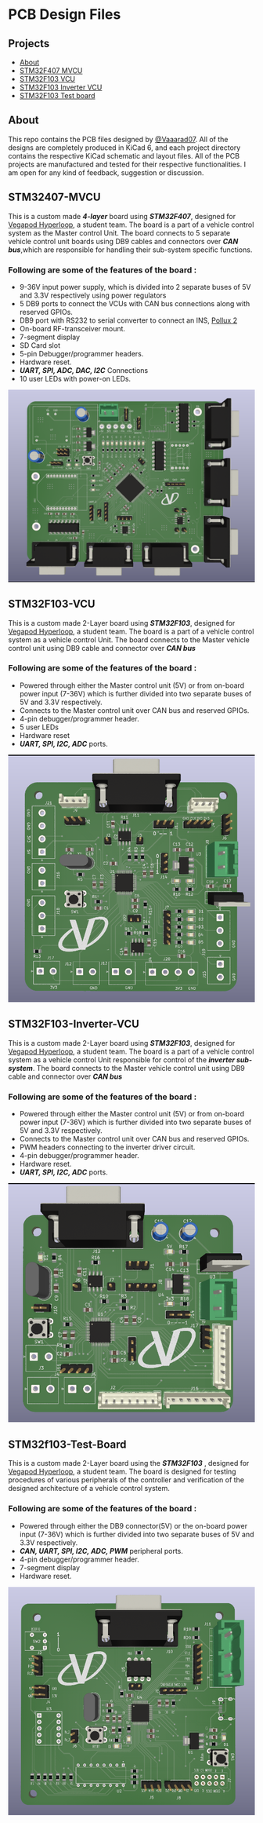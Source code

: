 # PCB Design Files

## Projects
- [About](#about)
- [STM32F407 MVCU](#stm32f407-mvcu)
- [STM32F103 VCU](#stm32f103-vcu)
- [STM32F103 Inverter VCU](#stm32f103-inverter-vcu)
- [STM32F103 Test board](#stm32f103-test-board)

## About 
This repo contains the PCB files designed by [@Vaaarad07](https://github.com/Vaaarad07).
All of the designs are completely produced in KiCad 6, and each project directory contains the respective  KiCad schematic and layout files. All of the PCB projects are manufactured and tested for their respective functionalities.
I am open for any kind of feedback, suggestion or discussion.

## STM32407-MVCU
This is a custom made ***4-layer*** board using ***STM32F407***, designed for [Vegapod Hyperloop](https://linktr.ee/vegapodhyperloop?fbclid=PAAabTRk45duWqCT2ES2nHaDbXQsYjndH2ZH-L-wuU1rlmgXJXES0c9xlna4E_aem_AQGd-q00TIai_09fVyH2A-mdNry7ZboQbuSte4yDi2yoPS_CXYrpFN4jU0P01uli4RE), a student team. The board is a part of a vehicle control system as the Master control Unit. The board connects to 5 separate vehicle control unit boards using DB9 cables and connectors over ***CAN bus***,which are responsible for handling their sub-system specific functions.
### Following are some of the features of the board : 
- 9-36V input power supply, which is divided into 2 separate buses of 5V and 3.3V respectively using power regulators
- 5 DB9 ports to connect the VCUs with CAN bus connections along with reserved GPIOs.
- DB9 port with RS232 to serial converter to connect an INS, [Pollux 2](https://aeronsystems.com/ins/pollux-2/) 
- On-board RF-transceiver mount.
- 7-segment display
- SD Card slot
- 5-pin Debugger/programmer headers.
- Hardware reset.
- ***UART, SPI, ADC, DAC, I2C*** Connections
- 10 user LEDs with power-on LEDs.

![MVCU_IMAGE](./images/MVCU_F407.png)

## STM32F103-VCU
This is a custom made 2-Layer board using 
***STM32F103***, designed for [Vegapod Hyperloop](https://linktr.ee/vegapodhyperloop?fbclid=PAAabTRk45duWqCT2ES2nHaDbXQsYjndH2ZH-L-wuU1rlmgXJXES0c9xlna4E_aem_AQGd-q00TIai_09fVyH2A-mdNry7ZboQbuSte4yDi2yoPS_CXYrpFN4jU0P01uli4RE), a student team. The board is a part of a vehicle control system as a vehicle control Unit. The board connects to the Master vehicle control unit using DB9 cable and connector over ***CAN bus*** 
### Following are some of the features of the board : 
- Powered through either the Master control unit (5V) or from on-board power input (7-36V) which is further divided into two separate buses of 5V and 3.3V respectively.
- Connects to the Master control unit over CAN bus and reserved GPIOs.
- 4-pin debugger/programmer header.
- 5 user LEDs
- Hardware reset
- ***UART, SPI, I2C, ADC*** ports.

![VCU_IMAGE](./images/VCU.png)

## STM32F103-Inverter-VCU
This is a custom made 2-Layer board using 
***STM32F103***, designed for [Vegapod Hyperloop](https://linktr.ee/vegapodhyperloop?fbclid=PAAabTRk45duWqCT2ES2nHaDbXQsYjndH2ZH-L-wuU1rlmgXJXES0c9xlna4E_aem_AQGd-q00TIai_09fVyH2A-mdNry7ZboQbuSte4yDi2yoPS_CXYrpFN4jU0P01uli4RE), a student team. The board is a part of a vehicle control system as a vehicle control Unit responsible for control of the ***inverter sub-system***. The board connects to the Master vehicle control unit using DB9 cable and connector over ***CAN bus*** 
### Following are some of the features of the board : 
- Powered through either the Master control unit (5V) or from on-board power input (7-36V) which is further divided into two separate buses of 5V and 3.3V respectively.
- Connects to the Master control unit over CAN bus and reserved GPIOs.
- PWM headers connecting to the inverter driver circuit.
- 4-pin debugger/programmer header.
- Hardware reset.
- ***UART, SPI, I2C, ADC*** ports.

![INV_IMAGE](./images/inverter_vcu.png)

## STM32f103-Test-Board
This is a custom made 2-Layer board using the ***STM32F103*** , designed for [Vegapod Hyperloop](https://linktr.ee/vegapodhyperloop?fbclid=PAAabTRk45duWqCT2ES2nHaDbXQsYjndH2ZH-L-wuU1rlmgXJXES0c9xlna4E_aem_AQGd-q00TIai_09fVyH2A-mdNry7ZboQbuSte4yDi2yoPS_CXYrpFN4jU0P01uli4RE), a student team. The board is designed for testing procedures of various peripherals of the controller and verification of the designed architecture of a vehicle control system.
### Following are some of the features of the board :
- Powered through either the DB9 connector(5V) or the on-board power input (7-36V) which is further divided into two separate buses of 5V and 3.3V respectively.
- ***CAN, UART, SPI, I2C, ADC, PWM*** peripheral ports.
- 4-pin debugger/programmer header.
- 7-segment display
- Hardware reset.

![TEST_IMAGE](./images/f103_V2.png)
